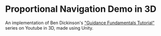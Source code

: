 # Proportional Navigation Demo in 3D
An implementation of Ben Dickinson's ["Guidance Fundamentals Tutorial"](https://www.youtube.com/playlist?list=PLcmbTy9X3gXt02z1wNy4KF5ui0tKxdQm7) series on Youtube in 3D, made using Unity.
